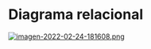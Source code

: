 # Diagrama relacional

[![imagen-2022-02-24-181608.png](https://i.postimg.cc/YSpLyhkw/imagen-2022-02-24-181608.png)](https://postimg.cc/xX4dXjcs)
